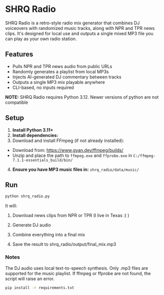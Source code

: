 # SHRQ Radio

SHRQ Radio is a retro-style radio mix generator that combines DJ voiceovers with randomized music tracks, along with NPR and TPR news clips. It's designed for local use and outputs a single mixed MP3 file you can play as your own radio station.

## Features

- Pulls NPR and TPR news audio from public URLs
- Randomly generates a playlist from local MP3s
- Injects AI-generated DJ commentary between tracks
- Outputs a single MP3 mix playable anywhere
- CLI-based, no inputs required

**NOTE:** SHRQ Radio requires Python 3.12. Newer versions of python are not compatible

## Setup

1. **Install Python 3.11+**
3. **Install dependencies:**
4. Download and install FFmpeg (if not already installed):
  - Download from: https://www.gyan.dev/ffmpeg/builds/
  - Unzip and place the path to `ffmpeg.exe` and `ffprobe.exe` in `C:/ffmpeg-7.1.1-essentials_build/bin/`
4. **Ensure you have MP3 music files in:** `shrq_radio/data/music/`

## Run
```bash
python shrq_radio.py
```

It will:
1. Download news clips from NPR or TPR (I live in Texas :) )

2. Generate DJ audio

3. Combine everything into a final mix

4. Save the result to shrq_radio/output/final_mix.mp3

### Notes
The DJ audio uses local text-to-speech synthesis.
Only .mp3 files are supported for the music playlist.
If ffmpeg or ffprobe are not found, the script will raise an error.

```bash
pip install -r requirements.txt
